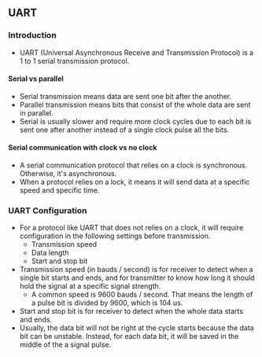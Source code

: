 ## UART

### Introduction

- UART (Universal Asynchronous Receive and Transmission Protocol) is a 1 to 1 
serial transmission protocol.

#### Serial vs parallel

- Serial transmission means data are sent one bit after the another.
- Parallel transmission means bits that consist of the whole data are sent in 
parallel.
- Serial is usually slower and require more clock cycles due to each bit is sent 
one after another instead of a single clock pulse all the bits.

#### Serial communication with clock vs no clock

- A serial communication protocol that relies on a clock is synchronous. Otherwise, 
it's asynchronous.
- When a protocol relies on a lock, it means it will send data at a specific speed 
and specific time.

### UART Configuration

- For a protocol like UART that does not relies on a clock, it will require 
configuration in the following settings before transmission.
    - Transmission speed
    - Data length
    - Start and stop bit
- Transmission speed (in bauds / second) is for receiver to detect when a single 
bit starts and ends, and for transmitter to know how long it should hold the 
signal at a specific signal strength.
    - A common speed is 9600 bauds / second. That means the length of a pulse bit 
    is divided by 9600, which is 104 us.
- Start and stop bit is for receiver to detect when the whole data starts and ends. 
- Usually, the data bit will not be right at the cycle starts because the data bit 
can be unstable. Instead, for each data bit, it will be saved in the middle of the 
a signal pulse.
